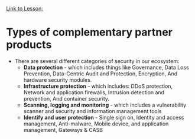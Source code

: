 [Link to Lesson:](https://www.cloudskillsboost.google/paths/15/course_templates/88/video/483854)

# Types of complementary partner products
- There are several different categories of security in our ecosystem:
    - **Data protection** - which includes things like Governance, Data Loss Prevention, Data-Centric Audit and Protection, Encryption, And hardware security modules.
    - **Infrastructure protection** - which includes: DDoS protection, Network and application firewalls, Intrusion detection and prevention, And container security.
    - **Scanning, logging and monitoring** - which includes a vulnerability scanner and security and information management tools
    - **Identify and user protection** - Single sign on, Identity and access management, Anti-malware, Mobile device, and application management, Gateways & CASB


